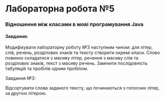 # Лабораторна робота №5
### Відношення між класами в мові програмування Java

#### Завдання:
Модифікувати лабораторну роботу №3 наступним чином: для літер, слів, речень, розділових знаків та тексту створити окремі класи. Слово повинно складатися з масиву літер, речення з масиву слів та розділових знаків, текст з масиву речень. Замінити послідовність табуляцій та пробілів одним пробілом.

Завдання №3:

Відсортувати слова заданого тексту, що починаються з голосних літер, за другою літерою.